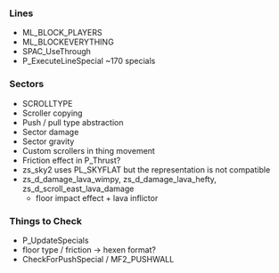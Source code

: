 ### Lines
- ML_BLOCK_PLAYERS
- ML_BLOCKEVERYTHING
- SPAC_UseThrough
- P_ExecuteLineSpecial ~170 specials

### Sectors
- SCROLLTYPE
- Scroller copying
- Push / pull type abstraction
- Sector damage
- Sector gravity
- Custom scrollers in thing movement
- Friction effect in P_Thrust?
- zs_sky2 uses PL_SKYFLAT but the representation is not compatible
- zs_d_damage_lava_wimpy, zs_d_damage_lava_hefty, zs_d_scroll_east_lava_damage
  - floor impact effect + lava inflictor

### Things to Check
- P_UpdateSpecials
- floor type / friction -> hexen format?
- CheckForPushSpecial / MF2_PUSHWALL

